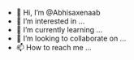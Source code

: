- 👋 Hi, I’m @Abhisaxenaab
- 👀 I’m interested in ...
- 🌱 I’m currently learning ...
- 💞️ I’m looking to collaborate on ...
- 📫 How to reach me ...

<!---
Abhisaxenaab/Abhisaxenaab is a ✨ special ✨ repository because its `README.md` (this file) appears on your GitHub profile.
You can click the Preview link to take a look at your changes.
--->
